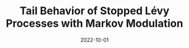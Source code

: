 ---
title: "Tail Behavior of Stopped Lévy Processes with Markov Modulation"
collection: publications
link: https://doi.org/10.1017/S0266466621000268
venue: "Econometric Theory"
date: 2022-10-01
coauthor: "Brendan K. Beare and Won-Ki Seo"
wpurl: https://arxiv.org/abs/2009.08010
corrigendum: https://drive.google.com/open?id=1bqG9Sjwn2Sjy27vQZbs6g41H_M4R93ao
excerpt: "(Power law, Theory) Characterize tail behavior of Markov-modulated Lévy processes that are stopped at state-dependent Poisson rates; application to wealth distribution."
---